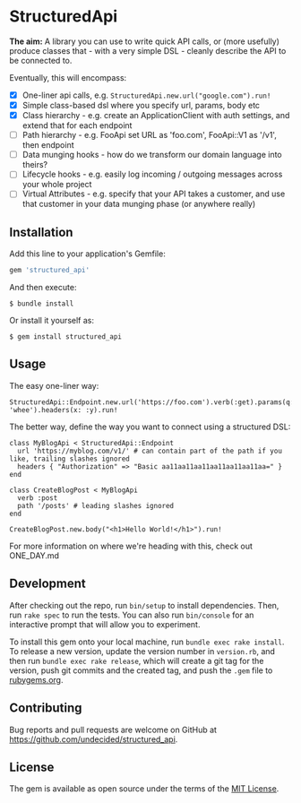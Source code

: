 # StructuredApi

**The aim:** A library you can use to write quick API calls, or (more usefully)
produce classes that - with a very simple DSL - cleanly describe the API to be
connected to.

Eventually, this will encompass:

 - [X] One-liner api calls, e.g. `StructuredApi.new.url("google.com").run!`
 - [X] Simple class-based dsl where you specify url, params, body etc
 - [X] Class hierarchy - e.g. create an ApplicationClient with auth settings,
 and extend that for each endpoint
 - [ ] Path hierarchy - e.g. FooApi set URL as 'foo.com', FooApi::V1 as '/v1', then endpoint
 - [ ] Data munging hooks - how do we transform our domain language into theirs?
 - [ ] Lifecycle hooks - e.g. easily log incoming / outgoing messages across your
 whole project
 - [ ] Virtual Attributes - e.g. specify that your API takes a customer, and use
 that customer in your data munging phase (or anywhere really)

## Installation

Add this line to your application's Gemfile:

```ruby
gem 'structured_api'
```

And then execute:

    $ bundle install

Or install it yourself as:

    $ gem install structured_api

## Usage

The easy one-liner way:

```
StructuredApi::Endpoint.new.url('https://foo.com').verb(:get).params(q: 'whee').headers(x: :y).run!
```

The better way, define the way you want to connect using a structured DSL:

```
class MyBlogApi < StructuredApi::Endpoint
  url 'https://myblog.com/v1/' # can contain part of the path if you like, trailing slashes ignored
  headers { "Authorization" => "Basic aa11aa11aa11aa11aa11aa11aa=" }
end

class CreateBlogPost < MyBlogApi
  verb :post
  path '/posts' # leading slashes ignored
end

CreateBlogPost.new.body("<h1>Hello World!</h1>").run!
```

For more information on where we're heading with this, check out ONE_DAY.md

## Development

After checking out the repo, run `bin/setup` to install dependencies. Then, run `rake spec` to run the tests. You can also run `bin/console` for an interactive prompt that will allow you to experiment.

To install this gem onto your local machine, run `bundle exec rake install`. To release a new version, update the version number in `version.rb`, and then run `bundle exec rake release`, which will create a git tag for the version, push git commits and the created tag, and push the `.gem` file to [rubygems.org](https://rubygems.org).

## Contributing

Bug reports and pull requests are welcome on GitHub at https://github.com/undecided/structured_api.

## License

The gem is available as open source under the terms of the [MIT License](https://opensource.org/licenses/MIT).
